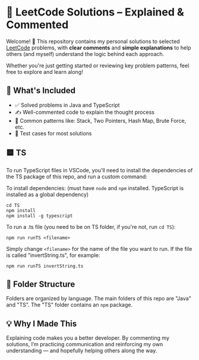 # 🧠 LeetCode Solutions – Explained & Commented

Welcome! 👋 This repository contains my personal solutions to selected [LeetCode](https://leetcode.com/) problems, with **clear comments** and **simple explanations** to help others (and myself) understand the logic behind each approach.

Whether you're just getting started or reviewing key problem patterns, feel free to explore and learn along!

## 📌 What's Included

- ✅ Solved problems in Java and TypeScript
- ✍️ Well-commented code to explain the thought process
- 🔁 Common patterns like: Stack, Two Pointers, Hash Map, Brute Force, etc.
- 🧪 Test cases for most solutions

## :blue_square: TS

To run TypeScript files in VSCode, you'll need to install the dependencies of the TS package of this repo, and run a custom command:

To install dependencies: (must have `node` and `npm` installed. TypeScript is installed as a global dependency)
```
cd TS
npm install
npm install -g typescript
```

To run a .ts file (you need to be on TS folder, if you're not, run `cd TS`):
```
npm run runTS <filename>
```
Simply change `<filename>` for the name of the file you want to run. If the file is called "invertString.ts", for example:
```
npm run runTS invertString.ts
```

## 🧱 Folder Structure

Folders are organized by language. The main folders of this repo are "Java" and "TS". The "TS" folder contains an `npm` package. 

## 💡 Why I Made This

Explaining code makes you a better developer. By commenting my solutions, I’m practicing communication and reinforcing my own understanding — and hopefully helping others along the way.